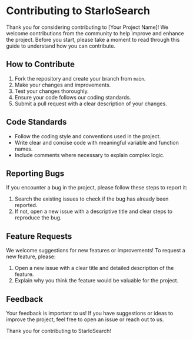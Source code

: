 # Contributing to StarloSearch

Thank you for considering contributing to [Your Project Name]! We welcome contributions from the community to help improve and enhance the project. Before you start, please take a moment to read through this guide to understand how you can contribute.

## How to Contribute

1. Fork the repository and create your branch from `main`.
2. Make your changes and improvements.
3. Test your changes thoroughly.
4. Ensure your code follows our coding standards.
5. Submit a pull request with a clear description of your changes.

## Code Standards

- Follow the coding style and conventions used in the project.
- Write clear and concise code with meaningful variable and function names.
- Include comments where necessary to explain complex logic.

## Reporting Bugs

If you encounter a bug in the project, please follow these steps to report it:

1. Search the existing issues to check if the bug has already been reported.
2. If not, open a new issue with a descriptive title and clear steps to reproduce the bug.

## Feature Requests

We welcome suggestions for new features or improvements! To request a new feature, please:

1. Open a new issue with a clear title and detailed description of the feature.
2. Explain why you think the feature would be valuable for the project.

## Feedback

Your feedback is important to us! If you have suggestions or ideas to improve the project, feel free to open an issue or reach out to us.

Thank you for contributing to StarloSearch!
